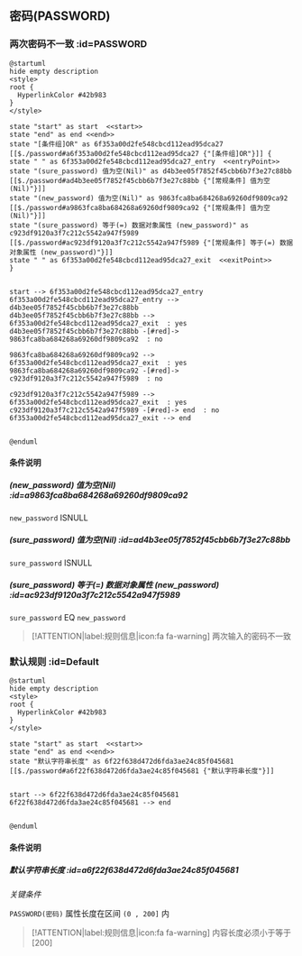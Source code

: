 ## 密码(PASSWORD) <!-- {docsify-ignore-all} -->

   

### 两次密码不一致 :id=PASSWORD

```plantuml
@startuml
hide empty description
<style>
root {
  HyperlinkColor #42b983
}
</style>

state "start" as start  <<start>>
state "end" as end <<end>>
state "[条件组]OR" as 6f353a00d2fe548cbcd112ead95dca27 [[$./password#a6f353a00d2fe548cbcd112ead95dca27 {"[条件组]OR"}]] {
state " " as 6f353a00d2fe548cbcd112ead95dca27_entry  <<entryPoint>>
state "(sure_password) 值为空(Nil)" as d4b3ee05f7852f45cbb6b7f3e27c88bb [[$./password#ad4b3ee05f7852f45cbb6b7f3e27c88bb {"[常规条件] 值为空(Nil)"}]]
state "(new_password) 值为空(Nil)" as 9863fca8ba684268a69260df9809ca92 [[$./password#a9863fca8ba684268a69260df9809ca92 {"[常规条件] 值为空(Nil)"}]]
state "(sure_password) 等于(=) 数据对象属性 (new_password)" as c923df9120a3f7c212c5542a947f5989 [[$./password#ac923df9120a3f7c212c5542a947f5989 {"[常规条件] 等于(=) 数据对象属性 (new_password)"}]]
state " " as 6f353a00d2fe548cbcd112ead95dca27_exit  <<exitPoint>>
}


start --> 6f353a00d2fe548cbcd112ead95dca27_entry 
6f353a00d2fe548cbcd112ead95dca27_entry --> d4b3ee05f7852f45cbb6b7f3e27c88bb 
d4b3ee05f7852f45cbb6b7f3e27c88bb --> 6f353a00d2fe548cbcd112ead95dca27_exit  : yes
d4b3ee05f7852f45cbb6b7f3e27c88bb -[#red]-> 9863fca8ba684268a69260df9809ca92  : no

9863fca8ba684268a69260df9809ca92 --> 6f353a00d2fe548cbcd112ead95dca27_exit  : yes
9863fca8ba684268a69260df9809ca92 -[#red]-> c923df9120a3f7c212c5542a947f5989  : no

c923df9120a3f7c212c5542a947f5989 --> 6f353a00d2fe548cbcd112ead95dca27_exit  : yes
c923df9120a3f7c212c5542a947f5989 -[#red]-> end  : no
6f353a00d2fe548cbcd112ead95dca27_exit --> end 


@enduml
```

#### 条件说明

##### (new_password) 值为空(Nil) :id=a9863fca8ba684268a69260df9809ca92



`new_password` ISNULL 

##### (sure_password) 值为空(Nil) :id=ad4b3ee05f7852f45cbb6b7f3e27c88bb



`sure_password` ISNULL 

##### (sure_password) 等于(=) 数据对象属性 (new_password) :id=ac923df9120a3f7c212c5542a947f5989



`sure_password` EQ  `new_password`

> [!ATTENTION|label:规则信息|icon:fa fa-warning]
> 两次输入的密码不一致



### 默认规则 :id=Default

```plantuml
@startuml
hide empty description
<style>
root {
  HyperlinkColor #42b983
}
</style>

state "start" as start  <<start>>
state "end" as end <<end>>
state "默认字符串长度" as 6f22f638d472d6fda3ae24c85f045681 [[$./password#a6f22f638d472d6fda3ae24c85f045681 {"默认字符串长度"}]]


start --> 6f22f638d472d6fda3ae24c85f045681 
6f22f638d472d6fda3ae24c85f045681 --> end 


@enduml
```

#### 条件说明

##### 默认字符串长度 :id=a6f22f638d472d6fda3ae24c85f045681


*关键条件*


`PASSWORD(密码)` 属性长度在区间 `(0 , 200]` 内

> [!ATTENTION|label:规则信息|icon:fa fa-warning]
> 内容长度必须小于等于[200]







